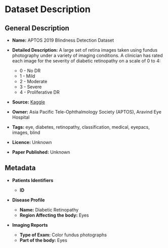# Dataset Description

## General Description

* **Name:** APTOS 2019 Blindness Detection Dataset
* **Detailed Description:** A large set of retina images taken using fundus photography under a variety of imaging conditions. A clinician has rated each image for the severity of diabetic retinopathy on a scale of 0 to 4:
  - 0 - No DR
  - 1 - Mild
  - 2 - Moderate
  - 3 - Severe
  - 4 - Proliferative DR
 
* **Source:** [Kaggle](https://www.kaggle.com/c/aptos2019-blindness-detection/)
* **Owner:** Asia Pacific Tele-Ophthalmology Society (APTOS), Aravind Eye Hospital
* **Tags:** eye, diabetes, retinopathy, classification, medical, eyepacs, images, blind
* **Licence:** Unknown
* **Paper Published:** Unknown

## Metadata

* **Patients Identifiers**
  * **ID**

* **Disease Profile**
  * **Name:** Diabetic Retinopathy
  * **Region Affecting the body:** Eyes

* **Imaging Reports**
  * **Type of Exam:** Color fundus photographs
  * **Part of the body:** Eyes
